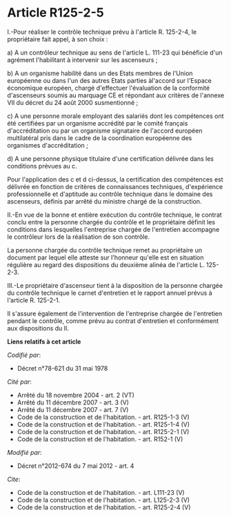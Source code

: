 # Article R125-2-5

I.-Pour réaliser le contrôle technique prévu à l'article R. 125-2-4, le propriétaire fait appel, à son choix : 

a) A un contrôleur technique au sens de l'article L. 111-23 qui bénéficie d'un agrément l'habilitant à intervenir sur les
ascenseurs ; 

b) A un organisme habilité dans un des Etats membres de l'Union européenne ou dans l'un des autres Etats parties àl'accord
sur l'Espace économique européen, chargé d'effectuer l'évaluation de la conformité d'ascenseurs soumis au marquage CE et
répondant aux critères de l'annexe VII du décret du 24 août 2000 susmentionné ; 

c) A une personne morale employant des salariés dont les compétences ont été certifiées par un organisme accrédité par le
comité français d'accréditation ou par un organisme signataire de l'accord européen multilatéral pris dans le cadre de la
coordination européenne des organismes d'accréditation ; 

d) A une personne physique titulaire d'une certification délivrée dans les conditions prévues au c. 

Pour l'application des c et d ci-dessus, la certification des compétences est délivrée en fonction de critères de
connaissances techniques, d'expérience professionnelle et d'aptitude au contrôle technique dans le domaine des ascenseurs,
définis par arrêté du ministre chargé de la construction. 

II.-En vue de la bonne et entière exécution du contrôle technique, le contrat conclu entre la personne chargée du contrôle et
le propriétaire définit les conditions dans lesquelles l'entreprise chargée de l'entretien accompagne le contrôleur lors de
la réalisation de son contrôle. 

La personne chargée du contrôle technique remet au propriétaire un document par lequel elle atteste sur l'honneur qu'elle est
en situation régulière au regard des dispositions du deuxième alinéa de l'article L. 125-2-3. 

III.-Le propriétaire d'ascenseur tient à la disposition de la personne chargée du contrôle technique le carnet d'entretien et
le rapport annuel prévus à l'article R. 125-2-1. 

Il s'assure également de l'intervention de l'entreprise chargée de l'entretien pendant le contrôle, comme prévu au contrat
d'entretien et conformément aux dispositions du II.

**Liens relatifs à cet article**

_Codifié par_:

  - Décret n°78-621 du 31 mai 1978

_Cité par_:

  - Arrêté du 18 novembre 2004 - art. 2 (VT)
  - Arrêté du 11 décembre 2007 - art. 3 (V)
  - Arrêté du 11 décembre 2007 - art. 7 (V)
  - Code de la construction et de l'habitation. - art. R125-1-3 (V)
  - Code de la construction et de l'habitation. - art. R125-1-4 (V)
  - Code de la construction et de l'habitation. - art. R125-2-1 (V)
  - Code de la construction et de l'habitation. - art. R152-1 (V)

_Modifié par_:

  - Décret n°2012-674 du 7 mai 2012 - art. 4

_Cite_:

  - Code de la construction et de l'habitation. - art. L111-23 (V)
  - Code de la construction et de l'habitation. - art. L125-2-3 (V)
  - Code de la construction et de l'habitation. - art. R125-2-4 (V)
